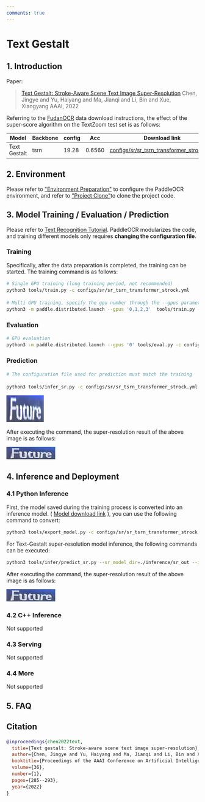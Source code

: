 ```yaml
---
comments: true
---
```


# Text Gestalt

## 1. Introduction

Paper:
> [Text Gestalt: Stroke-Aware Scene Text Image Super-Resolution](https://arxiv.org/pdf/2112.08171.pdf)
> Chen, Jingye and Yu, Haiyang and Ma, Jianqi and Li, Bin and Xue, Xiangyang
> AAAI, 2022

Referring to the [FudanOCR](https://github.com/FudanVI/FudanOCR/tree/main/text-gestalt) data download instructions, the effect of the super-score algorithm on the TextZoom test set is as follows:

|Model | Backbone|config|Acc|Download link|
|---|---|---|---|---|
|Text Gestalt|tsrn|19.28|0.6560| [configs/sr/sr_tsrn_transformer_strock.yml](https://github.com/PaddlePaddle/PaddleOCR/tree/main/configs/sr/sr_tsrn_transformer_strock.yml)|[train model](https://paddleocr.bj.bcebos.com/sr_tsrn_transformer_strock_train.tar)|

## 2. Environment

Please refer to ["Environment Preparation"](../../ppocr/environment.en.md) to configure the PaddleOCR environment, and refer to ["Project Clone"](../../ppocr/blog/clone.en.md)to clone the project code.

## 3. Model Training / Evaluation / Prediction

Please refer to [Text Recognition Tutorial](../../ppocr/model_train/recognition.en.md). PaddleOCR modularizes the code, and training different models only requires **changing the configuration file**.

### Training

Specifically, after the data preparation is completed, the training can be started. The training command is as follows:

```bash linenums="1"
# Single GPU training (long training period, not recommended)
python3 tools/train.py -c configs/sr/sr_tsrn_transformer_strock.yml

# Multi GPU training, specify the gpu number through the --gpus parameter
python3 -m paddle.distributed.launch --gpus '0,1,2,3'  tools/train.py -c configs/sr/sr_tsrn_transformer_strock.yml
```

### Evaluation

```bash linenums="1"
# GPU evaluation
python3 -m paddle.distributed.launch --gpus '0' tools/eval.py -c configs/sr/sr_tsrn_transformer_strock.yml -o Global.pretrained_model={path/to/weights}/best_accuracy
```

### Prediction

```bash linenums="1"
# The configuration file used for prediction must match the training

python3 tools/infer_sr.py -c configs/sr/sr_tsrn_transformer_strock.yml -o Global.pretrained_model={path/to/weights}/best_accuracy Global.infer_img=doc/imgs_words_en/word_52.png
```

![img](./images/word_52.png)

After executing the command, the super-resolution result of the above image is as follows:

![img](./images/sr_word_52.png)

## 4. Inference and Deployment

### 4.1 Python Inference

First, the model saved during the training process is converted into an inference model. ( [Model download link](https://paddleocr.bj.bcebos.com/sr_tsrn_transformer_strock_train.tar) ), you can use the following command to convert:

```bash linenums="1"
python3 tools/export_model.py -c configs/sr/sr_tsrn_transformer_strock.yml -o Global.pretrained_model={path/to/weights}/best_accuracy Global.save_inference_dir=./inference/sr_out
```

For Text-Gestalt super-resolution model inference, the following commands can be executed:

```bash linenums="1"
python3 tools/infer/predict_sr.py --sr_model_dir=./inference/sr_out --image_dir=doc/imgs_words_en/word_52.png --sr_image_shape=3,32,128
```

After executing the command, the super-resolution result of the above image is as follows:

![img](./images/sr_word_52-20240704093810101.png)

### 4.2 C++ Inference

Not supported

### 4.3 Serving

Not supported

### 4.4 More

Not supported

## 5. FAQ

## Citation

```bibtex
@inproceedings{chen2022text,
  title={Text gestalt: Stroke-aware scene text image super-resolution},
  author={Chen, Jingye and Yu, Haiyang and Ma, Jianqi and Li, Bin and Xue, Xiangyang},
  booktitle={Proceedings of the AAAI Conference on Artificial Intelligence},
  volume={36},
  number={1},
  pages={285--293},
  year={2022}
}
```
